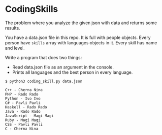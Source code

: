 CodingSkills
========

The problem where you analyze the given json with data and returns some results.

You have a data.json file in this repo. It is full with people objects. Every person have ``skills`` array with languages objects in it. Every skill has name and level.

Write a program that does two things:
- Read data.json file as an argument in the console.
- Prints all languages and the best person in every language.

```
$ python3 coding_skill.py data.json
```

```
C++ - Cherna Nina
PHP - Rado Rado
Python - Ivo Ivo
C# - Pavli Pavli
Haskell - Rado Rado
Java - Rado Rado
JavaScript - Magi Magi
Ruby - Magi Magi
CSS - Pavli Pavli
C - Cherna Nina
```
